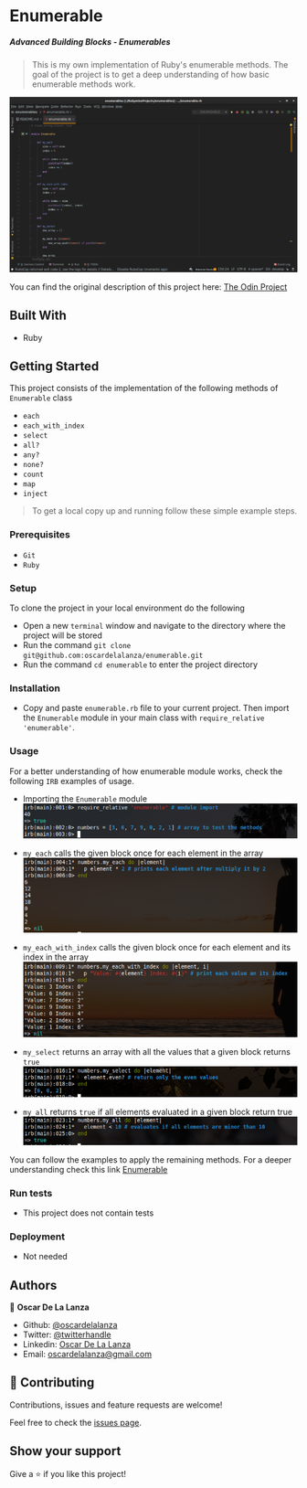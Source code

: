 # Enumerable

##### Advanced Building Blocks - Enumerables

> This is my own implementation of Ruby's enumerable methods. The goal of the project is to get a deep understanding of how basic enumerable methods work.


![screenshot](screenshots/enum.png)

You can find the original description of this project here: 
[The Odin Project](https://www.theodinproject.com/courses/ruby-programming/lessons/advanced-building-blocks)

## Built With

- Ruby

## Getting Started

This project consists of the implementation of the following methods of `Enumerable` class
- `each`
- `each_with_index`
- `select`
- `all?`
- `any?`
- `none?`
- `count`
- `map`
- `inject`

> To get a local copy up and running follow these simple example steps.
 
### Prerequisites

- `Git`
- `Ruby`

### Setup

To clone the project in your local environment do the following

- Open a new `terminal` window and navigate to the directory where the project will be stored
- Run the command `git clone git@github.com:oscardelalanza/enumerable.git`
- Run the command `cd enumerable` to enter the project directory

### Installation

- Copy and paste `enumerable.rb` file to your current project. Then import the `Enumerable` module in your main class with 
`require_relative 'enumerable'`.


### Usage

For a better understanding of how enumerable module works, check the following `IRB` examples of usage.

- Importing the `Enumerable` module
![import](screenshots/import.png)

- `my_each` calls the given block once for each element in the array
![my_each](screenshots/my_each.png)

- `my_each_with_index` calls the given block once for each element and its index in the array
![my_each_index](screenshots/my-each-index.png)  

- `my_select` returns an array with all the values that a given block returns `true`
![my_select](screenshots/my-select.png)

- `my_all` returns `true` if all elements evaluated in a given block return true
![my_all](screenshots/my-all.png) 

You can follow the examples to apply the remaining methods. For a deeper understanding check this link 
[Enumerable](https://ruby-doc.org/core-2.7.1/Enumerable.html)

### Run tests

- This project does not contain tests

### Deployment

- Not needed

## Authors

👤 **Oscar De La Lanza**

- Github: [@oscardelalanza](https://github.com/oscardelalanza)
- Twitter: [@twitterhandle](https://twitter.com/oscardelalanza)
- Linkedin: [Oscar De La Lanza](https://linkedin.com/in/oscardelalanza/)
- Email: oscardelalanza@gmail.com

## 🤝 Contributing

Contributions, issues and feature requests are welcome!

Feel free to check the [issues page](issues/).

## Show your support

Give a ⭐️ if you like this project!
